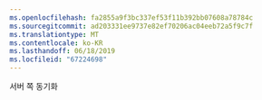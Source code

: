 ```yaml
---
ms.openlocfilehash: fa2855a9f3bc337ef53f11b392bb07608a78784c
ms.sourcegitcommit: ad203331ee9737e82ef70206ac04eeb72a5f9c7f
ms.translationtype: MT
ms.contentlocale: ko-KR
ms.lasthandoff: 06/18/2019
ms.locfileid: "67224698"
---
```

서버 쪽 동기화